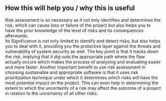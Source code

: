 ## How this will help you / why this is useful
Risk assessment is so necessary as it not only identifies and determines the risk, which can cause loss or failure of the project but also helps you to have the prior knowledge of the level of risks and its consequences afterwards.  
Its Significance is not only limited to identify and detect risks, but also helps you to deal with it, providing you the protective layer against the threats and vulnerability of system security as well.
The key point is that it tracks down the risk, implying that it dig outs the appropriate path where  the flaw actually occurs which makes the process of analysing and evaluating easier and more faster.
Another important benefit to use risk assessment in choosing sustainable and appropriate software is that it uses risk prioritization technique under which it determines which risks will have the most potential impact on the project. This can even help in determining the extent to which the uncertainty of a risk may affect the outcome of a project in relation to the uncertainty of all other risks.



